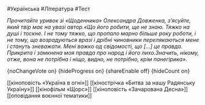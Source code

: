 #Українська #Література #Тест

*Прочитайте уривок зі «Щоденника» Олександра Довженка, з’ясуйте, який твір має на увазі автор.«Що його робити, ще не знаю. Тяжко на душі і тоскне. І не тому тяжко, що пропало марно більше року роботи, і не тому, що возрадуються вразі і дрібні чиновники перелякаються мене і стануть зневажати. Мені важко од свідомості, що […] це правда. Прикрита і замкнена моя правда про народ і його лихо.Значить, нікому, отже, вона не потрібна і ніщо, видно, не потрібно, крім панегірика».*

{noChangeVote on}
{hideProgress on}
{shareEnable off}
{hideCount on}

[[кіноповість «Україна в огні»]]
[[кінострічка «Битва за нашу Радянську Україну»]]
[[кінофільм «Щорс»]]
[[кіноповість «Зачарована Десна»]]
[[оповідання воєнної тематики]]
